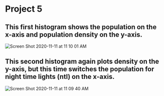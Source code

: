 # Project 5

## This first histogram shows the population on the x-axis and population density on the y-axis. 

![Screen Shot 2020-11-11 at 11 10 01 AM](https://user-images.githubusercontent.com/60228369/98878683-8fe48080-2451-11eb-9cf9-b1d1548bb33c.png)



## This second histogram again plots density on the y-axis, but this time switches the population for night time lights (ntl) on the x-axis. 

![Screen Shot 2020-11-11 at 11 09 40 AM](https://user-images.githubusercontent.com/60228369/98878736-b7d3e400-2451-11eb-91ef-cedb5c11e81c.png)
